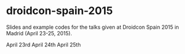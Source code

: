 # droidcon-spain-2015
Slides and example codes for the talks given at Droidcon Spain 2015 in Madrid (April 23-25, 2015).

April 23rd
April 24th
April 25th
